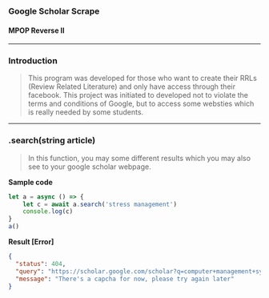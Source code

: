 ### Google Scholar Scrape
#### MPOP Reverse II
---
### Introduction
> This program was developed for those who want to create their RRLs (Review Related Literature) and only have access through their facebook. This project was initiated to developed not to violate the terms and conditions of Google, but to access some websties which is really needed by some students.
---
### .search(string article)
> In this function, you may some different results which you may also see to your google scholar webpage.

**Sample code**
```Javascript
let a = async () => {
	let c = await a.search('stress management')
	console.log(c)
}
a()
```
**Result [Error]**
```JSON
{
  "status": 404,
  "query": "https://scholar.google.com/scholar?q=computer+management+system",
  "message": "There's a capcha for now, please try again later"
}
```
